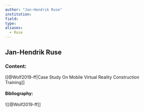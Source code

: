 ```yaml
---
author: "Jan-Hendrik Ruse"
institution:
field:
type:
aliases:
  - Ruse
---
```


## Jan-Hendrik Ruse

### Content:
[[@Wolf2019-ff|Case Study On Mobile Virtual Reality Construction Training]]

#### Bibliography:

![[@Wolf2019-ff]]